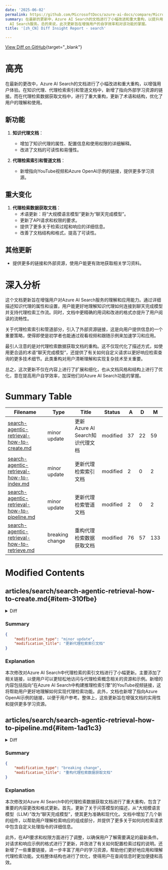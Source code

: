 ```yaml
---
date: '2025-06-02'
permalink: https://github.com/MicrosoftDocs/azure-ai-docs/compare/MicrosoftDocs:ca0291a...MicrosoftDocs:178e7a4
summary: 在最新的更新中，Azure AI Search的文档进行了小幅改进和重大重构，以提升用户体验。知识代理、代理检索索引和管道文档中新增了指向外部学习资源的链接，而代理检索数据获取文档则进行了结构和术语的重大改进，以便于用户理解和使用。具体新功能包括对知识代理的属性和配置的详细解释，以及提供更多学习资源的链接。更新的内容和格式不仅提高了可读性，还帮助用户更好地理解和应用Azure
  AI Search服务。总的来说，此次更新旨在增强用户的自学效率和对该功能的掌握。
title: '[zh_CN] Diff Insight Report - search'

---
```


[View Diff on GitHub](https://github.com/MicrosoftDocs/azure-ai-docs/compare/MicrosoftDocs:ca0291a...MicrosoftDocs:178e7a4){target="_blank"}

# 高亮

在最新的更改中，Azure AI Search的文档进行了小幅改进和重大重构，以增强用户体验。在知识代理、代理检索索引和管道文档中，新增了指向外部学习资源的链接。而在代理检索数据获取文档中，进行了重大重构，更新了术语和结构，优化了用户的理解和使用。

## 新功能

1. **知识代理文档**：
   - 增加了知识代理的属性、配置信息和使用权限的详细解释。
   - 改进了文档的可读性和易懂性。
   
2. **代理检索索引和管道文档**：
   - 新增指向YouTube视频和Azure OpenAI示例的链接，提供更多学习资源。

## 重大变化

1. **代理检索数据获取文档**：
   - 术语更新：将“大规模语言模型”更新为“聊天完成模型”。
   - 更新了API请求和权限的要求。
   - 提供了更多关于检索过程和响应的详细信息。
   - 改善了文档结构和格式，提高了可读性。

## 其他更新

- 提供更多的链接和外部资源，使用户能更有效地获取相关学习资料。

# 深入分析

这个文档更新旨在增强用户对Azure AI Search服务的理解和应用能力。通过详细描述知识代理的属性和设置，用户能更好地理解知识代理如何连接到聊天完成模型并支持代理检索工作流。同时，文档中更精确的用词和改进的格式亦提升了用户阅读的流畅性。

关于代理检索索引和管道部分，引入了外部资源链接，这是向用户提供信息的一个重要策略，使得即使是初学者也能通过观看视频和跟随示例来加速学习和应用。

最引人注意的是对代理检索数据获取文档的重构。这不仅现代化了描述方式，如使用更合适的术语“聊天完成模型”，还提供了有关如何自定义请求以更好响应检索查询的更多技术细节。此类重构对用户清晰理解和实现复杂技术至关重要。

总之，这次更新不仅在内容上进行了扩展和细化，也从文档风格和结构上进行了优化，意在提高用户自学效率，加深他们对Azure AI Search功能的掌握。

# Summary Table
|  Filename  | Type |    Title    | Status | A  | D  | M  |
|------------|------|-------------|--------|----|----|----|
| [search-agentic-retrieval-how-to-create.md](#item-310fbe) | minor update | 更新Azure AI Search知识代理文档 | modified | 37 | 22 | 59 | 
| [search-agentic-retrieval-how-to-index.md](#item-a078ea) | minor update | 更新代理检索索引文档 | modified | 2 | 0 | 2 | 
| [search-agentic-retrieval-how-to-pipeline.md](#item-1ad1c3) | minor update | 更新代理检索管道文档 | modified | 2 | 0 | 2 | 
| [search-agentic-retrieval-how-to-retrieve.md](#item-5f7fc0) | breaking change | 重构代理检索数据获取文档 | modified | 76 | 57 | 133 | 


# Modified Contents
## articles/search/search-agentic-retrieval-how-to-create.md{#item-310fbe}

<details>
<summary>Diff</summary>
````diff
@@ -8,32 +8,38 @@ author: HeidiSteen
 ms.author: heidist
 ms.service: azure-ai-search
 ms.topic: how-to
-ms.date: 05/05/2025
+ms.date: 05/30/2025
 ---
 
 # Create a knowledge agent in Azure AI Search
 
 [!INCLUDE [Feature preview](./includes/previews/preview-generic.md)]
 
-In Azure AI Search, a *knowledge agent* is a top-level resource representing a connection to a conversational language model for use in agentic retrieval workloads. It specifies a model that provides reasoning capabilities, and it identifies the search index used at query time.
+In Azure AI Search, a *knowledge agent* is a top-level resource representing a connection to a chat completion model for use in agentic retrieval workloads. A knowledge agent is used by the [retrieve method](search-agentic-retrieval-how-to-retrieve.md) in an LLM-powered information retrieval pipeline.
+
+A knowledge agent specifies:
+
++ A model that provides reasoning capabilities
++ A target search index used at query time
++ Parameters on the index for setting default behaviors and response shaping
 
 After you can create a knowledge agent, you can update its properties at any time. If the knowledge agent is in use, updates take effect on the next job.
 
 ## Prerequisites
 
 + Familiarity with [agentic retrieval concepts and use cases](search-agentic-retrieval-concept.md).
 
-+ A conversational language model on Azure OpenAI, either gpt-4o or gpt-4o-mini.
++ A [supported chat completion model](#supported-models) on Azure OpenAI.
 
-+ Azure AI Search, in any [region that provides semantic ranker](search-region-support.md), on basic tier and above. Your search service must have a [managed identity](search-howto-managed-identities-data-sources.md) for role-based access to a chat model.
++ Azure AI Search, in any [region that provides semantic ranker](search-region-support.md), on the basic pricing tier or higher. Your search service must have a [managed identity](search-howto-managed-identities-data-sources.md) for role-based access to the model.
 
-+ Permission requirements on Azure AI Search. An **Owner/Contributor** or **Search Service Contributor** can create and manage a knowledge agent. **Search Index Data Contributor** uploads and indexes document. **Search Index Data Reader** runs queries. Instructions are provided in this article.
++ Permissions on Azure AI Search. **Search Service Contributor** can create and manage a knowledge agent. **Search Index Data Reader** can run queries. Instructions are provided in this article.
 
-+ A search index containing plain text or vectors. The index must [meet requirements for agentic retrieval](search-agentic-retrieval-how-to-index.md), including a [semantic configuration](semantic-how-to-configure.md) with the `defaultConfiguration` specified.
++ A search index containing plain text or vectors. The index must [meet the requirements for agentic retrieval](search-agentic-retrieval-how-to-index.md), including a [semantic configuration](semantic-how-to-configure.md) with the `defaultConfiguration` specified.
 
-+ API requirements. To create or use a knowledge agent, use 2025-05-01-preview data plane REST API or a prerelease package of an Azure SDK that provides knowledge agent APIs.
++ API requirements. To create or use a knowledge agent, use [2025-05-01-preview](/rest/api/searchservice/operation-groups?view=rest-searchservice-2025-05-01-preview&preserve-view=true) data plane REST API. Or, use a prerelease package of an Azure SDK that provides knowledge agent APIs: [Azure SDK for Python](https://github.com/Azure/azure-sdk-for-python/blob/main/sdk/search/azure-search-documents/CHANGELOG.md), [Azure SDK for .NET](https://github.com/Azure/azure-sdk-for-net/blob/main/sdk/search/Azure.Search.Documents/CHANGELOG.md#1170-beta3-2025-03-25), [Azure SDK for Java](https://github.com/Azure/azure-sdk-for-java/blob/main/sdk/search/azure-search-documents/CHANGELOG.md).
 
-To follow the steps in this guide, we recommend [Visual Studio Code](https://code.visualstudio.com/download) with a [REST client](https://marketplace.visualstudio.com/items?itemName=humao.rest-client) for sending REST API calls to Azure AI Search. There's no portal support at this time.
+To follow the steps in this guide, we recommend [Visual Studio Code](https://code.visualstudio.com/download) with a [REST client](https://marketplace.visualstudio.com/items?itemName=humao.rest-client) for sending preview REST API calls to Azure AI Search. There's no portal support at this time.
 
 ## Deploy a model for agentic retrieval
 
@@ -43,7 +49,9 @@ Make sure you have a supported model that Azure AI Search can access. The follow
 
 1. Deploy a supported model using [these instructions](/azure/ai-foundry/how-to/deploy-models-openai).
 
-1. Verify the search service managed identity has **Cognitive Services User** permissions on the Azure OpenAI resource. If you're testing locally, you also need **Cognitive Services User** permissions.
+1. Verify the search service managed identity has **Cognitive Services User** permissions on the Azure OpenAI resource. 
+
+   If you're testing locally, you also need **Cognitive Services User** permissions.
 
 ### Supported models
 
@@ -97,34 +105,37 @@ You can use API keys if you don't have permission to create role assignments.
 
    # List Indexes
    GET https://{{search-url}}/indexes?api-version=2025-05-01-preview
-   api-key: {{search-api-key}}
+      Content-Type: application/json
+      @api-key: {{search-api-ke}}
    ```
 
 ## Check for existing knowledge agents
 
-The following request lists knowledge agents by name. Within the knowledge agents collection, all knowledge agents must be uniquely named. It's helpful for knowing about existing knowledge agents for reuse or  naming purposes.
+The following request lists knowledge agents by name on your search service. Within the knowledge agents collection, all knowledge agents are uniquely named. It's helpful for knowing about existing knowledge agents for reuse or naming purposes.
 
 <!-- ### [**REST APIs**](#tab/rest-get) -->
 
 ```http
 # List knowledge agents
 GET https://{{search-url}}/agents?api-version=2025-05-01-preview
-api-key: {{search-api-key}}
+   Content-Type: application/json
+   Authorization: Bearer {{accessToken}}
 ```
 
-You can also return a single agent by name.
+You can also return a single agent by name to review its JSON definition.
 
 ```http
 # Get knowledge agent
 GET https://{{search-url}}/agents/{{agent-name}}?api-version=2025-05-01-preview
-api-key: {{search-api-key}}
+   Content-Type: application/json
+   Authorization: Bearer {{accessToken}}
 ```
 
 <!-- --- -->
 
 ## Create a knowledge agent
 
-A knowledge agent represents a connection to a model that you've deployed. Parameters on the model establish the connection.
+A knowledge agent represents a connection between a model that you've deployed in Azure OpenAI and a target index on Azure AI Search. Parameters on the model establish the connection. Parameters on the index establish defaults that inform query execution and the response.
 
 <!-- ### [**REST APIs**](#tab/rest-create) -->
 
@@ -136,12 +147,12 @@ To create an agent, use the 2025-05-01-preview data plane REST API or an Azure S
 @agent-name=<YOUR AGENT NAME>
 @index-name=<YOUR INDEX NAME>
 @model-provider-url=<YOUR AZURE OPENAI RESOURCE URI>
-@model-api-key=<YOUR AZURE OPENAI API KEY>
+@accessToken = <a long GUID>
 
 # Create knowledge agent
 PUT https://{{search-url}}/agents/{{agent-name}}?api-version=2025-05-01-preview
-api-key: {{search-api-key}}
-Content-Type: application/json
+   Content-Type: application/json
+   Authorization: Bearer {{accessToken}}
 
 {
     "name" : "{{agent-name}}",
@@ -174,7 +185,7 @@ Content-Type: application/json
 
 **Key points**:
 
-+ `name` must be unique within the knowledge agents collection it must adhere to [naming rules](/rest/api/searchservice/naming-rules) for objects on Azure AI Search.
++ `name` must be unique within the knowledge agents collection and follow the [naming guidelines](/rest/api/searchservice/naming-rules) for objects on Azure AI Search.
 
 + `targetIndexes` is required for knowledge agent creation. It lists the search indexes that can use the knowledge agent. Currently in this preview release, the `targetIndexes` array can contain only one index. *It must have a default semantic configuration* (`defaultConfiguration`). For more information, see [Design an index for agentic retrieval](search-agentic-retrieval-how-to-index.md).
 
@@ -213,8 +224,8 @@ Replace "What are my vision benefits?" with a query string that's valid for your
 ```http
 # Send Grounding Request
 POST https://{{search-url}}/agents/{{agent-name}}/retrieve?api-version=2025-05-01-preview
-api-key: {{search-api-key}}
-Content-Type: application/json
+   Content-Type: application/json
+   Authorization: Bearer {{accessToken}}
 
 {
     "messages" : [
@@ -247,14 +258,18 @@ For more information about the **retrieve** API and the shape of the response, s
 
 ## Delete an agent
 
+If you no longer need the agent, or if you need to rebuild it on the search service, use this request to delete the current object.
+
 ```http
 # Delete Agent
 DELETE https://{{search-url}}/agents/{{agent-name}}?api-version=2025-05-01-preview
-api-key: {{search-api-key}}
+   Authorization: Bearer {{accessToken}}
 ```
 
 ## Related content
 
 + [Agentic retrieval in Azure AI Search](search-agentic-retrieval-concept.md)
 
++ [Agentic RAG: build a reasoning retrieval engine with Azure AI Search (YouTube video)](https://www.youtube.com/watch?v=PeTmOidqHM8)
+
 + [Azure OpenAI Demo featuring agentic retrieval](https://github.com/Azure-Samples/azure-search-openai-demo)
````
</details>

### Summary

```json
{
    "modification_type": "minor update",
    "modification_title": "更新Azure AI Search知识代理文档"
}
```

### Explanation
本次修改对Azure AI Search中的知识代理创建文档进行了更新。主要内容包括对知识代理定义的改进，明确其作用是连接到聊天完成模型，从而支撑代理检索工作负载。此外，文档还增加了关于知识代理的属性、配置信息以及使用权限的细节，对教程的用词进行了更加精准的描述，并改善了格式以增强可读性。整个更新提升了文档的易懂性和实用性，以帮助用户能够更好地理解和应用知识代理功能。

## articles/search/search-agentic-retrieval-how-to-index.md{#item-a078ea}

<details>
<summary>Diff</summary>
````diff
@@ -323,4 +323,6 @@ Synonym maps are defined as a top-level resource on a search index and assigned
 
 + [Agentic retrieval in Azure AI Search](search-agentic-retrieval-concept.md)
 
++ [Agentic RAG: build a reasoning retrieval engine with Azure AI Search (YouTube video)](https://www.youtube.com/watch?v=PeTmOidqHM8)
+
 + [Azure OpenAI Demo featuring agentic retrieval](https://github.com/Azure-Samples/azure-search-openai-demo)
````
</details>

### Summary

```json
{
    "modification_type": "minor update",
    "modification_title": "更新代理检索索引文档"
}
```

### Explanation
本次修改对Azure AI Search中代理检索的索引文档进行了小幅更新。主要添加了相关链接，以便用户可以更轻松地访问与代理检索概念相关的资源和示例。新增的内容包括指向“在Azure AI Search中构建推理检索引擎”的YouTube视频链接，这将帮助用户更好地理解如何实现代理检索功能。此外，文档也新增了指向Azure OpenAI示例的链接，以便于用户参考。整体上，这些更新旨在增强文档的实用性和提供更多学习资源。

## articles/search/search-agentic-retrieval-how-to-pipeline.md{#item-1ad1c3}

<details>
<summary>Diff</summary>
````diff
@@ -263,4 +263,6 @@ Look at output tokens in the [activity array](search-agentic-retrieval-how-to-re
 
 + [Agentic retrieval in Azure AI Search](search-agentic-retrieval-concept.md)
 
++ [Agentic RAG: build a reasoning retrieval engine with Azure AI Search (YouTube video)](https://www.youtube.com/watch?v=PeTmOidqHM8)
+
 + [Azure OpenAI Demo featuring agentic retrieval](https://github.com/Azure-Samples/azure-search-openai-demo)
````
</details>

### Summary

```json
{
    "modification_type": "minor update",
    "modification_title": "更新代理检索管道文档"
}
```

### Explanation
本次修改针对Azure AI Search中的代理检索管道文档进行了小幅更新。新增了两个重要的链接，旨在为用户提供更为丰富的学习资源。新增的内容包括指向“在Azure AI Search中构建推理检索引擎”的YouTube视频，这将帮助用户更好地理解代理检索功能的实现方式。此外，还有指向Azure OpenAI示例的链接，以便用户可以参考具体的使用案例。通过这些更新，文档的实用性和可访问性得到了进一步增强，帮助用户更有效地应用相关技术。

## articles/search/search-agentic-retrieval-how-to-retrieve.md{#item-5f7fc0}

<details>
<summary>Diff</summary>
````diff
@@ -8,68 +8,79 @@ author: HeidiSteen
 ms.author: heidist
 ms.service: azure-ai-search
 ms.topic: how-to
-ms.date: 05/05/2025
+ms.date: 05/30/2025
 ---
 
 # Retrieve data using a knowledge agent in Azure AI Search
 
 [!INCLUDE [Feature preview](./includes/previews/preview-generic.md)]
 
-In Azure AI Search, *agentic retrieval* is a new parallel query architecture that uses a conversational large language model (LLM) for query planning, generating subqueries that broaden the scope of what's searchable and relevant.
+In Azure AI Search, *agentic retrieval* is a new parallel query architecture that uses a chat completion model for query planning. It generates subqueries that broaden the scope of what's searchable and relevant.
 
-This article explains how to use the [**retrieve** method](/rest/api/searchservice/knowledge-retrieval/retrieve?view=rest-searchservice-2025-05-01-preview&preserve-view=true) that invokes a knowledge agent and parallel query processing. This article also explains the three components of the retrieval response: 
+This article explains how to use the [**retrieve method**](/rest/api/searchservice/knowledge-retrieval/retrieve?view=rest-searchservice-2025-05-01-preview&preserve-view=true) that invokes a knowledge agent and parallel query processing. This article also explains the three components of the retrieval response: 
 
 + *extracted response for the LLM*
 + *referenced results*
 + *query activity*
 
+The retrieve request can include instructions for query processing that override the defaults set on the knowledge agent.
+
 > [!NOTE]
-> Currently, there's no model-generated "answer" in the response. Instead, the response provides grounding data that you can use to generate an answer from an LLM. For an end-to-end example, see [Build an agent-to-agent retrieval solution ](search-agentic-retrieval-how-to-pipeline.md) or [Azure OpenAI Demo](https://github.com/Azure-Samples/azure-search-openai-demo).
+> There's no model-generated "answer" in the response. Instead, the response passes content to an LLM that grounds its answer based on the content. For an end-to-end example that includes this step, see [Build an agent-to-agent retrieval solution ](search-agentic-retrieval-how-to-pipeline.md) or [Azure OpenAI Demo](https://github.com/Azure-Samples/azure-search-openai-demo).
 
 ## Prerequisites
 
-+ A [knowledge agent definition](search-agentic-retrieval-how-to-create.md) that represents a conversational language model.
++ A [knowledge agent](search-agentic-retrieval-how-to-create.md) that represents the chat completion model and a valid target index.
+
++ Azure AI Search, in any [region that provides semantic ranker](search-region-support.md), on basic tier and higher. Your search service must have a [managed identity](search-howto-managed-identities-data-sources.md) for role-based access to a chat completion model.
 
-+ Azure AI Search, in any [region that provides semantic ranker](search-region-support.md), on basic tier and above. Your search service must have a [managed identity](search-howto-managed-identities-data-sources.md) for role-based access to a chat model.
++ Permissions on Azure AI Search. **Search Index Data Reader** can run queries on Azure AI Search, but the search service managed identity must have **Cognitive Services User** permissions on the Azure OpenAI resource. For more information about local testing and obtaining access tokens, see [Quickstart: Connect without keys](search-get-started-rbac.md).
 
-+ API requirements. Use 2025-05-01-preview data plane REST API or a prerelease package of an Azure SDK that provides knowledge agent APIs.
++ API requirements. To create or use a knowledge agent, use [2025-05-01-preview](/rest/api/searchservice/operation-groups?view=rest-searchservice-2025-05-01-preview&preserve-view=true) data plane REST API. Or, use a prerelease package of an Azure SDK that provides knowledge agent APIs: [Azure SDK for Python](https://github.com/Azure/azure-sdk-for-python/blob/main/sdk/search/azure-search-documents/CHANGELOG.md), [Azure SDK for .NET](https://github.com/Azure/azure-sdk-for-net/blob/main/sdk/search/Azure.Search.Documents/CHANGELOG.md#1170-beta3-2025-03-25), [Azure SDK for Java](https://github.com/Azure/azure-sdk-for-java/blob/main/sdk/search/azure-search-documents/CHANGELOG.md).
 
 To follow the steps in this guide, we recommend [Visual Studio Code](https://code.visualstudio.com/download) with a [REST client](https://marketplace.visualstudio.com/items?itemName=humao.rest-client) for sending REST API calls to Azure AI Search. There's no portal support at this time.
 
 ## Call the retrieve action
 
 Call the **retrieve** action on the knowledge agent object to invoke retrieval and return a response. Use the [2025-05-01-preview](/rest/api/searchservice/operation-groups?view=rest-searchservice-2025-05-01-preview&preserve-view=true) data plane REST API or an Azure SDK prerelease package that provides equivalent functionality for this task.
 
+All `searchable` fields in the search index are in-scope for query execution. If the index includes vector fields, your index should have a valid vectorizer definition so that it can vectorize the query inputs. Otherwise, vector fields are ignored. The implied query type is `semantic`, and there's no search mode or selection of search fields.
+
 The input for the retrieval route is chat conversation history in natural language, where the `messages` array contains the conversation.
 
 ```http
+@search-url=<YOUR SEARCH SERVICE URL>
+@accessToken=<YOUR PERSONAL ID>
+
 # Send Grounding Request
 POST https://{{search-url}}/agents/{{agent-name}}/retrieve?api-version=2025-05-01-preview
-api-key: {{search-api-key}}
-Content-Type: application/json
+    Content-Type: application/json
+    Authorization: Bearer {{accessToken}}
 
 {
     "messages" : [
             {
-                "role" : "system",
+                "role" : "assistant",
                 "content" : [
-                  { "type" : "text", "text" : "You are a helpful assistant for Contoso Human Resources. You have access to a search index containing guidelines about health care coverage for Washington state. If you can't find the answer in the search, say you don't know." }
+                  { "type" : "text", "text" : "You can answer questions about the Earth at night.
+                    Sources have a JSON format with a ref_id that must be cited in the answer.
+                    If you do not have the answer, respond with "I don't know"." }
                 ]
             },
             {
                 "role" : "user",
                 "content" : [
-                  { "type" : "text", "text" : "What are my vision benefits?" }
+                  { "type" : "text", "text" : "Why is the Phoenix nighttime street grid is so sharply visible from space, whereas large stretches of the interstate between midwestern cities remain comparatively dim?" }
                 ]
             }
         ],
     "targetIndexParams" :  [
         { 
             "indexName" : "{{index-name}}",
-            "filterAddOn" : "State eq 'WA'",
+            "filterAddOn" : "page_number eq 105'",
             "IncludeReferenceSourceData": true, 
-            "rerankerThreshold " : 2.5,
-            "maxDocsForReranker": 250
+            "rerankerThreshold" : 2.5,
+            "maxDocsForReranker": 50
         } 
     ]
 }
@@ -79,21 +90,23 @@ Content-Type: application/json
 
 + `messages` articulates the messages sent to the model. The message format is similar to Azure OpenAI APIs.
 
-  + `role` defines where the message came from, for example either `system` or `user`. The model you use determines which roles are valid.
+  + `role` defines where the message came from, for example either `assistant` or `user`. The model you use determines which roles are valid.
 
   + `content` is the message sent to the LLM. It must be text in this preview.
 
 + `targetIndexParams` provide instructions on the retrieval. Currently in this preview, you can only target a single index. 
 
   + `filterAddOn` lets you set an [OData filter expression](search-filters.md) for keyword or hybrid search.
 
-  + `IncludeReferenceSourceData` is initially set in the knowledge agent definition. You can override that setting in the retrieve action to return grounding data in the [references section](#review-the-references-array) of the response.
+  + `IncludeReferenceSourceData` tells the retrieval engine to return the source content in the response. This value is initially set in the knowledge agent definition. You can override that setting in the retrieve action to return original source content in the [references section](#review-the-references-array) of the response.
 
   + `rerankerThreshold` and `maxDocsForReranker` are also initially set in the knowledge agent definition as defaults. You can override them in the retrieve action to configure [semantic reranker](semantic-how-to-configure.md), setting minimum thresholds and the maximum number of inputs sent to the reranker.
 
     `rerankerThreshold` is the minimum semantic reranker score that's acceptable for inclusion in a response. [Reranker scores](semantic-search-overview.md#how-ranking-is-scored) range from 1 to 4. Plan on revising this value based on testing and what works for your content.
 
-    `maxDocsForReranker` dictates the maximum number of documents to consider for the final response string. Semantic reranker accepts 50 documents. If the maximum is 200, four more subqueries are added to the query plan to ensure all 200 documents are semantically ranked. for semantic ranking. If the number isn't evenly divisible by 50, the query plan rounds up to nearest whole number.
+    `maxDocsForReranker` dictates the maximum number of documents to consider for the final response string. Semantic reranker accepts 50 documents. If the maximum is 200, four more subqueries are added to the query plan to ensure all 200 documents are semantically ranked. for semantic ranking. If the number isn't evenly divisible by 50, the query plan rounds up to nearest whole number. 
+
+    The `content` portion of the response consists of the 200 chunks or less, excluding any results that fail to meet the minimum threshold of a 2.5 reranker score.
 
 ## Review the extracted response
 
@@ -104,22 +117,25 @@ The body of the response is also structured in the chat message style format. Cu
 ```http
 "response": [
     {
-        "role": "system",
+        "role": "assistant",
         "content": [
             {
                 "type": "text",
-                "text": "[{\"ref_id\":0,\"title\":\"Vision benefits\",\"terms\":\"exams, frames, contacts\",\"content\":\"<content chunk>\"}]"
+                "text": "[{\"ref_id\":0,\"title\":\"Urban Structure\",\"terms\":\"Location of Phoenix, Grid of City Blocks, Phoenix Metropolitan Area at Night\",\"content\":\"<content chunk redacted>\"}]"
             }
         ]
     }
 ]
 ```
 
-`content` is a JSON array. It's a single string composed of the most relevant documents (or chunks) found in the search index, given the query and chat history inputs. This array is your grounding data that a conversational language model uses to formulate a response to the user's question.
+**Key points**:
 
-The `maxOutputSize` property on the knowledge agent determines the length of the string. We recommend 5,000 tokens.
++ `content` is a JSON array. It's a single string composed of the most relevant documents (or chunks) found in the search index, given the query and chat history inputs. This array is your grounding data that a conversational language model uses to formulate a response to the user's question.
 
-Fields in the content `text` response string include the ref_id and semantic configuration fields: `title`, `terms`, `terms`.
++ text is the only valid value for type, and the text consists of the reference ID of the chunk (used for citation purposes), and any fields specified in the semantic configuration of the target index. In this example, you should assume the semantic configuration in the target index has a "title" field, a "terms" field, and a "content" filed. 
+
+> [!NOTE]
+> The `maxOutputSize` property on the [knowledge agent](search-agentic-retrieval-how-to-create.md) determines the length of the string. We recommend 5,000 tokens.
 
 ## Review the activity array
 
@@ -137,36 +153,53 @@ Output includes:
 Here's an example of an activity array.
 
 ```json
-  "activity": [
+"activity": [
     {
       "type": "ModelQueryPlanning",
       "id": 0,
-      "inputTokens": 1308,
-      "outputTokens": 141
+      "inputTokens": 1261,
+      "outputTokens": 270
     },
     {
       "type": "AzureSearchQuery",
       "id": 1,
-      "targetIndex": "myindex",
+      "targetIndex": "earth_at_night",
       "query": {
-        "search": "hello world programming",
+        "search": "suburban belts December brightening urban cores comparison",
         "filter": null
       },
-      "queryTime": "2025-04-25T16:40:08.811Z",
-      "count": 2,
-      "elapsedMs": 867
+      "queryTime": "2025-05-30T21:23:25.944Z",
+      "count": 0,
+      "elapsedMs": 600
     },
     {
       "type": "AzureSearchQuery",
       "id": 2,
-      "targetIndex": "myindex",
+      "targetIndex": "earth_at_night",
       "query": {
-        "search": "hello world meaning",
+        "search": "Phoenix nighttime street grid visibility from space",
         "filter": null
       },
-      "queryTime": "2025-04-25T16:40:08.955Z",
+      "queryTime": "2025-05-30T21:23:26.128Z",
       "count": 2,
-      "elapsedMs": 136
+      "elapsedMs": 161
+    },
+    {
+      "type": "AzureSearchQuery",
+      "id": 3,
+      "targetIndex": "earth_at_night",
+      "query": {
+        "search": "interstate visibility from space midwestern cities",
+        "filter": null
+      },
+      "queryTime": "2025-05-30T21:23:26.277Z",
+      "count": 0,
+      "elapsedMs": 147
+    },
+    {
+      "type": "AzureSearchSemanticRanker",
+      "id": 4,
+      "inputTokens": 2622
     }
   ],
 ```
@@ -175,6 +208,8 @@ Here's an example of an activity array.
 
 The `references` array is a direct reference from the underlying grounding data and includes the `sourceData` used to generate the response. It consists of every single document that was found and semantically ranked by the search engine. Fields in the `sourceData` include an `id` and semantic fields: `title`, `terms`, `content`.
 
+The `id` is a reference ID for an item within a specific response. It's not the document key in the search index. It's used for providing citations.
+
 The purpose of this array is to provide a chat message style structure for easy integration. For example, if you want to serialize the results into a different structure or you require some programmatic manipulation of the data before you returned it to the user.
 
 You can also get the structured data from the source data object in the references array to manipulate it however you see fit.
@@ -187,39 +222,23 @@ Here's an example of the references array.
       "type": "AzureSearchDoc",
       "id": "0",
       "activitySource": 2,
-      "docKey": "2",
-      "sourceData": {
-        "id": "2",
-        "parent": {
-          "title": null,
-          "content": "good by cruel world"
-        }
-      }
+      "docKey": "earth_at_night_508_page_104_verbalized",
+      "sourceData": null
     },
     {
       "type": "AzureSearchDoc",
       "id": "1",
       "activitySource": 2,
-      "docKey": "4",
-      "sourceData": {
-        "id": "4",
-        "parent": {
-          "title": "zzzzzzz",
-          "content": "zzzzzzz"
-        }
-      }
+      "docKey": "earth_at_night_508_page_105_verbalized",
+      "sourceData": null
     }
   ]
 ```
 
-<!-- Create H2s for the main patterns. -->
-<!-- This section is in progress. It needs a code sample for the simple case showing how to pipeline ground data to chat completions and responses -->
-## Use data for grounding
-
-The `includeReferenceSourceData` parameter tells the search engine to provide grounding data to the knowledge agent.
-
 ## Related content
 
 + [Agentic retrieval in Azure AI Search](search-agentic-retrieval-concept.md)
 
++ [Agentic RAG: build a reasoning retrieval engine with Azure AI Search (YouTube video)](https://www.youtube.com/watch?v=PeTmOidqHM8)
+
 + [Azure OpenAI Demo featuring agentic retrieval](https://github.com/Azure-Samples/azure-search-openai-demo)
````
</details>

### Summary

```json
{
    "modification_type": "breaking change",
    "modification_title": "重构代理检索数据获取文档"
}
```

### Explanation
本次修改对Azure AI Search中的代理检索数据获取文档进行了重大重构，包含了重要的内容更改和格式更新。首先，更新了关于问答模型的描述，从“大规模语言模型（LLM）”改为“聊天完成模型”，使其更为准确和现代化。文档中增加了几个新的组件，以帮助用户理解检索响应的组成部分，并提供了更多关于如何向检索请求中包含自定义处理指令的详细信息。

此外，在API要求和权限方面进行了调整，以确保用户了解需要满足的最新条件。对请求和响应示例的格式进行了更新，并改进了有关如何配置检索过程的说明。还新增了一些重要链接，进一步丰富了用户的学习资源，帮助他们更好地应用和理解代理检索功能。文档整体结构也进行了优化，使得用户在查阅信息时更加便捷和高效。


